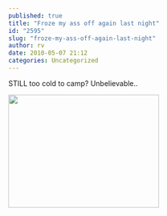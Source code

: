 ```yaml
---
published: true
title: "Froze my ass off again last night"
id: "2595"
slug: "froze-my-ass-off-again-last-night"
author: rv
date: 2010-05-07 21:12
categories: Uncategorized
---
```

STILL too cold to camp? Unbelievable..

<a href="https://s3.amazonaws.com/cfwblog/uploads/2010/05/ts2b0529.jpg"><img src="https://s3.amazonaws.com/cfwblog/uploads/2010/05/ts2b0529.jpg?w=300" alt="" title="TS2B0529" width="300" height="225" class="alignnone size-medium wp-image-2596" /></a>